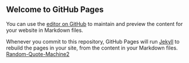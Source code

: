 ## Welcome to GitHub Pages

You can use the [editor on GitHub](https://github.com/younguei/Random-Quote-Machine2/edit/gh-pages/README.md) to maintain and preview the content for your website in Markdown files.

Whenever you commit to this repository, GitHub Pages will run [Jekyll](https://jekyllrb.com/) to rebuild the pages in your site, from the content in your Markdown files.
[Random-Quote-Machine2](https://younguei.github.io/Random-Quote-Machine2/quote.html)
